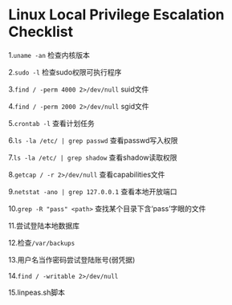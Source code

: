 # Linux Local Privilege Escalation Checklist

1.`uname -an`		检查内核版本

2.`sudo -l`		检查sudo权限可执行程序

3.`find / -perm 4000 2>/dev/null`		suid文件

4.`find / -perm 2000 2>/dev/null`		sgid文件

5.`crontab -l`		查看计划任务

6.`ls -la /etc/ | grep passwd`		查看passwd写入权限

7.`ls -la /etc/ | grep shadow`		查看shadow读取权限

8.`getcap / -r 2>/dev/null`			查看capabilities文件

9.`netstat -ano | grep 127.0.0.1`	查看本地开放端口

10.`grep -R "pass" <path>`		查找某个目录下含‘pass’字眼的文件

11.尝试登陆本地数据库

12.检查`/var/backups`

13.用户名当作密码尝试登陆账号(弱凭据)

14.`find / -writable 2>/dev/null`

15.linpeas.sh脚本